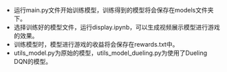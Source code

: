 * 运行main.py文件开始训练模型，训练得到的模型将会保存在models文件夹下。
* 选择训练好的模型文件，运行display.ipynb，可以生成视频展示模型进行游戏的效果。
* 训练模型时，模型进行游戏的收益将会保存在rewards.txt中。
* utils_model.py为原始的模型，utils_model_dueling.py为使用了Dueling DQN的模型。
